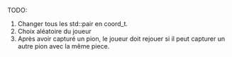 TODO:
1) Changer tous les std::pair en coord_t.
2) Choix aléatoire du joueur
3) Après avoir capturé un pion, le joueur doit rejouer si il peut capturer un autre pion avec la même piece.
